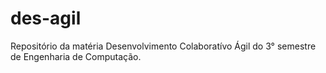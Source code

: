 # des-agil
Repositório da matéria Desenvolvimento Colaboratívo Ágil do 3° semestre de Engenharia de Computação.
